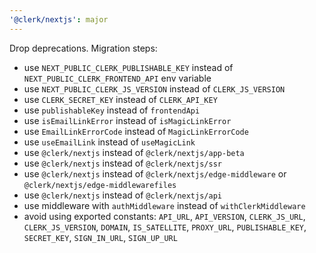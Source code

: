 ```yaml
---
'@clerk/nextjs': major
---
```


Drop deprecations. Migration steps:
- use `NEXT_PUBLIC_CLERK_PUBLISHABLE_KEY` instead of `NEXT_PUBLIC_CLERK_FRONTEND_API` env variable
- use `NEXT_PUBLIC_CLERK_JS_VERSION` instead of `CLERK_JS_VERSION`
- use `CLERK_SECRET_KEY` instead of `CLERK_API_KEY`
- use `publishableKey` instead of `frontendApi`
- use `isEmailLinkError` instead of `isMagicLinkError`
- use `EmailLinkErrorCode` instead of `MagicLinkErrorCode`
- use `useEmailLink` instead of `useMagicLink`
- use `@clerk/nextjs` instead of `@clerk/nextjs/app-beta`
- use `@clerk/nextjs` instead of `@clerk/nextjs/ssr`
- use `@clerk/nextjs` instead of `@clerk/nextjs/edge-middleware` or `@clerk/nextjs/edge-middlewarefiles`
- use `@clerk/nextjs` instead of `@clerk/nextjs/api`
- use middleware with `authMiddleware` instead of `withClerkMiddleware`
- avoid using exported constants: `API_URL`, `API_VERSION`, `CLERK_JS_URL`, `CLERK_JS_VERSION`, `DOMAIN`, `IS_SATELLITE`, `PROXY_URL`, `PUBLISHABLE_KEY`, `SECRET_KEY`, `SIGN_IN_URL`, `SIGN_UP_URL`